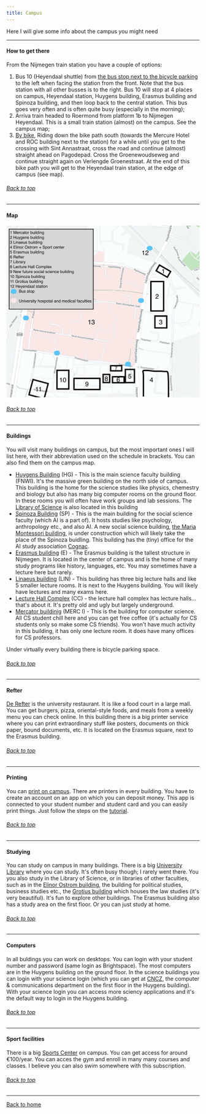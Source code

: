 ```yaml
---
title: Campus
---
```


Here I will give some info about the campus you might need

___

#### How to get there
From the Nijmegen train station you have a couple of options:
1. Bus 10 (Heyendaal shuttle) from [the bus stop next to the bicycle parking](https://www.google.com/maps/place/Nijmegen/@51.8413998,5.8521553,16.8z/data=!4m5!3m4!1s0x47c70867bbe749d1:0x59caa91a36f94b1e!8m2!3d51.842675!4d5.8534759) to the left when facing the station from the front. Note that the bus station with all other busses is to the right. Bus 10 will stop at 4 places on campus, Heyendaal station, Huygens building, Erasmus building and Spinoza building, and then loop back to the central station. This bus goes very often and is often quite busy (especially in the morning);
2. Arriva train headed to Roermond from platform 1b to Nijmegen Heyendaal. This is a small train station (almost) on the campus. See the campus map;
3. [By bike](https://www.google.com/maps/dir/Nijmegen,+6512+AB+Nijmegen/51.820402,5.8666339/@51.833144,5.8557188,17.21z/am=t/data=!4m9!4m8!1m5!1m1!1s0x47c708663249914d:0xf57c51a11acb43fc!2m2!1d5.8530307!2d51.8432285!1m0!3e1), Riding down the bike path south (towards the Mercure Hotel and ROC building next to the station) for a while until you get to the crossing with Sint Annastraat, cross the road and continue (almost) straight ahead on Pagodepad. Cross the Groenewoudseweg and continue straight again on Verlengde Groenestraat. At the end of this bike path you will get to the Heyendaal train station, at the edge of campus (see map).


###### [Back to top](Campus.md)

___

#### Map

![Campus map](campus_map.jpeg)

###### [Back to top](Campus.md)
___

#### Buildings
You will visit many buildings on campus, but the most important ones I will list here, with their abbreviation used on the schedule in brackets. You can also find them on the campus map. 
* [Huygens Building](https://www.ru.nl/fnwi/faculteit/profiel/huygensgebouw/) (HG) - This is the main science faculty building (FNWI). It's the massive green building on the north side of campus. This building is the home for the science studies like physics, chemestry and biology but also has many big computer rooms on the ground floor. In these rooms you will often have work groups and lab sessions. The [Library of Science](https://www.ru.nl/fm/over-de-faculteit/contact/elinor-ostromgebouw/) is also located in this building
* [Spinoza Building](https://www.ru.nl/opleidingen/studeren-radboud/faciliteiten-campus/gebouwen/spinozagebouw/) (SP) - This is the main building for the social science faculty (which AI is a part of). It hosts studies like psychology, anthropology etc., and also AI. A new social science building, [the Maria Montessori building](https://www.ru.nl/nieuwbouwfsw/), is under construction which will likely take the place of the Spinoza buidling. This building has the (tiny) office for the AI study association [Cognac](https://svcognac.nl).
* [Erasmus building](https://www.ru.nl/propertymanagement/building-on-campus/erasmus-building-and-square/) (E) - The Erasmus building is the tallest structure in Nijmegen. It is located in the center of campus and is the home of many study programs like history, languages, etc. You may sometimes have a lecture here but rarely.
* [Linaeus building](https://www.ru.nl/uvb/campus/gebouwen/vm/linnaeusgebouw/) (LIN) - This building has three big lecture halls and like 5 smaller lecture rooms. It is next to the Huygens building. You will likely have lectures and many exams here.
* [Lecture Hall Complex](https://www.ru.nl/propertymanagement/campus/campus-buildings/vm/collegezalencomplex/) (CC) - the lecture hall complex has lecture halls... that's about it. It's pretty old and ugly but largely underground.
* [Mercator buildinig](https://www.ru.nl/bvcampus/mercator_i/over_mercator_i/) (MERC I) - This is the building for computer science. All CS student chill here and you can get free coffee (it's actually for CS students only so make some CS friends). You won't have much activity in this building, it has only one lecture room. It does have many offices for CS professors.

Under virtually every building there is bicycle parking space. 

###### [Back to top](Campus.md)
___

#### Refter
[De Refter](https://www.ru.nl/fb/english/food_and_drink/de-refter/de-refter/) is the university restaurant. It is like a food court in a large mall. You can get burgers, pizza, oriental-style foods, and meals from a weekly menu you can check online. In this building there is a big printer service where you can print extraordinary stuff like posters, documents on thick paper, bound documents, etc. It is located on the Erasmus square, next to the Erasmus building.

###### [Back to top](Campus.md)
___

#### Printing
You can [print on campus](https://www.ru.nl/fb/english/print/printing-campus/). There are printers in every building. You have to create an account on an app on which you can deposit money. This app is connected to your student number and student card and you can easily print things. Just follow the steps on the [tutorial](https://www.ru.nl/fb/english/print/printing-campus/).

###### [Back to top](Campus.md)
___

#### Studying
You can study on campus in many buildings. There is a big [University Library](https://www.ru.nl/library/) where you can study. It's often busy though; I rarely went there. You you also study in the Library of Science, or in libraries of other faculties, such as in the [Elinor Ostrom building](https://www.ru.nl/fm/over-de-faculteit/contact/elinor-ostromgebouw/), the building for political studies, business studies etc., the [Grotius building](https://www.ru.nl/opleidingen/studeren-radboud/faciliteiten-campus/gebouwen/grotiusgebouw/) which houses the law studies (it's very beautiful). It's fun to explore other buildings. The Erasmus building also has a study area on the first floor. Or you can just study at home.

###### [Back to top](Campus.md)
___

#### Computers
In all buldings you can work on desktops. You can login with your student number and password (same login as Brightspace). The most computers are in the Huygens building on the ground floor. In the science buildings you can login with your science login (which you can get at [CNCZ](https://wiki.cncz.science.ru.nl/Hoofdpagina), the computer & communications department on the first floor in the Huygens building). With your science login you can access more sciency applications and it's the default way to login in the Huygens building.

###### [Back to top](Campus.md)
___

#### Sport facilities
There is a big [Sports Center](https://www.ru.nl/sportscentre/) on campus. You can get access for around €100/year. You can acces the gym and enroll in many many courses and classes. I believe you can also swim somewhere with this subscription. 

###### [Back to top](Campus.md)
___

[Back to home](index.md)
